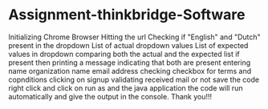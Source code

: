 # Assignment-thinkbridge-Software
Initializing Chrome Browser
Hitting the url
Checking if "English" and "Dutch" present in the dropdown
List of actual dropdown values
List of expected values in dropdown
comparing both the actual and the expected list
if present then printing a message indicating that both are present
entering name
organization name
email address
checking checkbox for terms and copnditions
clicking on signup
validating received mail or not
save the code
right click and click on run as and the java application
the code will run automatically and give the output in the console.
Thank you!!!
